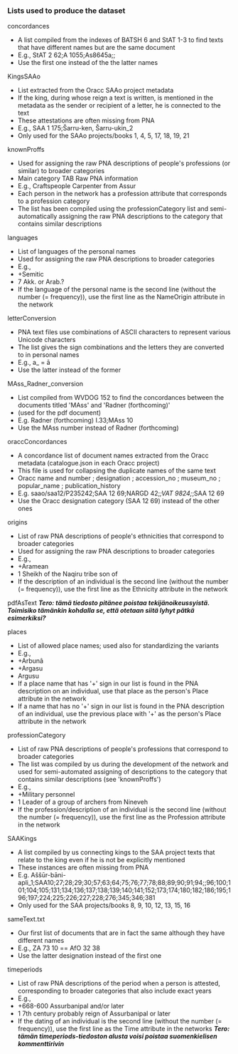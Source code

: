 ### Lists used to produce the dataset

concordances
* A list compiled from the indexes of BATSH 6 and StAT 1-3 to find texts that have different names but are the same document
* E.g., StAT 2 62;A 1055;As8645a;;
* Use the first one instead of the the latter names

KingsSAAo
* List extracted from the Oracc SAAo project metadata
* If the king, during whose reign a text is written, is mentioned in the metadata as the sender or recipient of a letter, he is connected to the text
* These attestations are often missing from PNA
* E.g., SAA 1 175;Šarru-ken, Šarru-ukin_2
* Only used for the SAAo projects/books 1, 4, 5, 17, 18, 19, 21

knownProffs
* Used for assigning the raw PNA descriptions of people's professions (or similar) to broader categories
* Main category TAB Raw PNA information
* E.g., Craftspeople	Carpenter from Assur
* Each person in the network has a profession attribute that corresponds to a profession category
* The list has been compiled using the professionCategory list and semi-automatically assigning the raw PNA descriptions to the category that contains similar descriptions

languages
* List of languages of the personal names
* Used for assigning the raw PNA descriptions to broader categories
* E.g.,
* +Semitic
* 7 Akk. or Arab.?
* If the language of the personal name is the second line (without the number (= frequency)), use the first line as the NameOrigin attribute in the network

letterConversion
* PNA text files use combinations of ASCII characters to represent various Unicode characters
* The list gives the sign combinations and the letters they are converted to in personal names
* E.g., a_ = ā
* Use the latter instead of the former

MAss_Radner_conversion
* List compiled from WVDOG 152 to find the concordances between the documents titled 'MAss' and 'Radner (forthcoming)' 
* (used for the pdf document)
* E.g. Radner (forthcoming) I.33;MAss 10
* Use the MAss number instead of Radner (forthcoming)

oraccConcordances
* A concordance list of document names extracted from the Oracc metadata (catalogue.json in each Oracc project)
* This file is used for collapsing the duplicate names of the same text
* Oracc name and number ; designation ; accession_no ; museum_no ; popular_name ; publication_history
* E.g. saao/saa12/P235242;SAA 12 69;NARGD 42;_;VAT 9824;_;SAA 12 69
* Use the Oracc designation category (SAA 12 69) instead of the other ones

origins
* List of raw PNA descriptions of people's ethnicities that correspond to broader categories
* Used for assigning the raw PNA descriptions to broader categories
* E.g.,
* +Aramean
* 1 Sheikh of the Naqiru tribe son of
* If the description of an individual is the second line (without the number (= frequency)), use the first line as the Ethnicity attribute in the network

pdfAsText
***Tero: tämä tiedosto pitänee poistaa tekijänoikeussyistä. Toimisiko tämänkin kohdalla se, että otetaan siitä lyhyt pätkä esimerkiksi?***

places
* List of allowed place names; used also for standardizing the variants
* E.g.,
* +Arbunâ
* +Argasu
* Argusu
* If a place name that has '+' sign in our list is found in the PNA description on an individual, use that place as the person's Place attribute in the network
* If a name that has no '+' sign in our list is found in the PNA description of an individual, use the previous place with '+' as the person's Place attribute in the network

professionCategory
* List of raw PNA descriptions of people's professions that correspond to broader categories
* The list was compiled by us during the development of the network and used for semi-automated assigning of descriptions to the category that contains similar descriptions (see 'knownProffs')
* E.g.,
* +Military personnel
* 1 Leader of a group of archers from Nineveh
* If the profession/description of an individual is the second line (without the number (= frequency)), use the first line as the Profession attribute in the network

SAAKings
* A list compiled by us connecting kings to the SAA project texts that relate to the king even if he is not be explicitly mentioned
* These instances are often missing from PNA
* E.g. Aššūr-bāni-apli_1;SAA10;27;28;29;30;57;63;64;75;76;77;78;88;89;90;91;94;;96;100;101;104;105;131;134;136;137;138;139;140;141;152;173;174;180;182;186;195;196;197;224;225;226;227;228;276;345;346;381
* Only used for the SAA projects/books 8, 9, 10, 12, 13, 15, 16

sameText.txt
* Our first list of documents that are in fact the same although they have different names
* E.g., ZA 73 10 == AfO 32 38
* Use the latter designation instead of the first one

timeperiods
* List of raw PNA descriptions of the period when a person is attested, corresponding to broader categories that also include exact years
* E.g.,
* +668-600 Assurbanipal and/or later
* 1 7th century probably reign of Assurbanipal or later
* If the dating of an individual is the second line (without the number (= frequency)), use the first line as the Time attribute in the networks
***Tero: tämän timeperiods-tiedoston alusta voisi poistaa suomenkielisen kommenttirivin***
